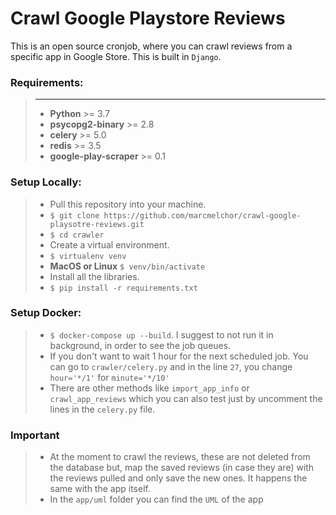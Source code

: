 # Crawl Google Playstore Reviews
This is an open source cronjob, where you can crawl reviews from a specific app in Google Store. This is built in ``Django``.

### Requirements:
> ***
> - **Python** >= 3.7
> - **psycopg2-binary** >= 2.8
> - **celery** >= 5.0
> - **redis** >= 3.5
> - **google-play-scraper** >= 0.1

### Setup Locally:
> - Pull this repository into your machine.
> - ``$ git clone https://github.com/marcmelchor/crawl-google-playsotre-reviews.git``
> - ``$ cd crawler``
> - Create a virtual environment.
> - ``$ virtualenv venv``
> - **MacOS or Linux** ``$ venv/bin/activate``
> - Install all the libraries.
> - ``$ pip install -r requirements.txt``

### Setup Docker:
> - ``$ docker-compose up --build``. I suggest to not run it in background, in order to see
the job queues.
> - If you don't want to wait 1 hour for the next scheduled job. You can go to
``crawler/celery.py`` and in the line ``27``, you change ``hour='*/1'`` for ``minute='*/10'``
> - There are other methods like ``import_app_info`` or ``crawl_app_reviews`` which you can also test just by
uncomment the lines in the ``celery.py`` file.

### Important
> - At the moment to crawl the reviews, these are not deleted from the database but, map the
saved reviews (in case they are) with the reviews pulled and only save the new ones. It happens
the same with the app itself.
> - In the ``app/uml`` folder you can find the ``UML`` of the app